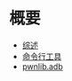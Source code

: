 # 概要
- [综述](index.md)
- [命令行工具](Command_Line_Tools.md)
- [pwnlib.adb](pwnlib.adb-Android_Debug_Bridge.md)
